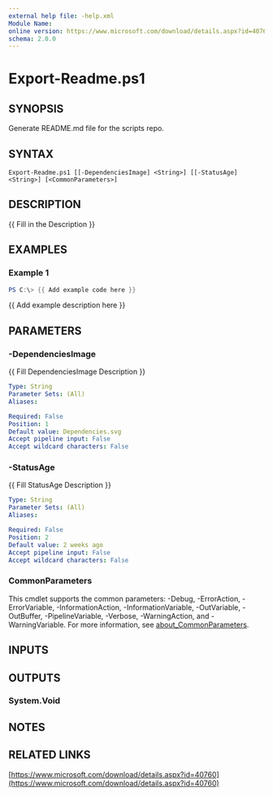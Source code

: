 ```yaml
---
external help file: -help.xml
Module Name:
online version: https://www.microsoft.com/download/details.aspx?id=40760
schema: 2.0.0
---
```


# Export-Readme.ps1

## SYNOPSIS
Generate README.md file for the scripts repo.

## SYNTAX

```
Export-Readme.ps1 [[-DependenciesImage] <String>] [[-StatusAge] <String>] [<CommonParameters>]
```

## DESCRIPTION
{{ Fill in the Description }}

## EXAMPLES

### Example 1
```powershell
PS C:\> {{ Add example code here }}
```

{{ Add example description here }}

## PARAMETERS

### -DependenciesImage
{{ Fill DependenciesImage Description }}

```yaml
Type: String
Parameter Sets: (All)
Aliases:

Required: False
Position: 1
Default value: Dependencies.svg
Accept pipeline input: False
Accept wildcard characters: False
```

### -StatusAge
{{ Fill StatusAge Description }}

```yaml
Type: String
Parameter Sets: (All)
Aliases:

Required: False
Position: 2
Default value: 2 weeks ago
Accept pipeline input: False
Accept wildcard characters: False
```

### CommonParameters
This cmdlet supports the common parameters: -Debug, -ErrorAction, -ErrorVariable, -InformationAction, -InformationVariable, -OutVariable, -OutBuffer, -PipelineVariable, -Verbose, -WarningAction, and -WarningVariable. For more information, see [about_CommonParameters](http://go.microsoft.com/fwlink/?LinkID=113216).

## INPUTS

## OUTPUTS

### System.Void
## NOTES

## RELATED LINKS

[https://www.microsoft.com/download/details.aspx?id=40760](https://www.microsoft.com/download/details.aspx?id=40760)

